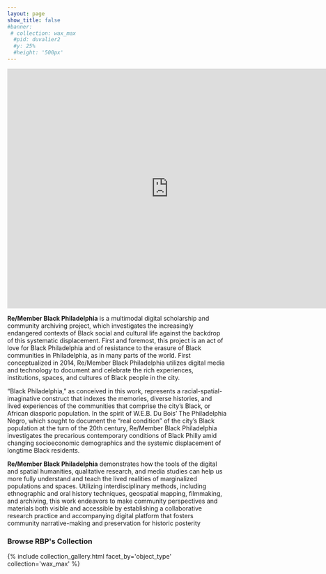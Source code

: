 ```yaml
---
layout: page
show_title: false
#banner:
 # collection: wax_max
  #pid: duvalier2
  #y: 25%
  #height: '500px'
---
```

<iframe frameborder="0" class="juxtapose" width="740" height="550" src="https://cdn.knightlab.com/libs/juxtapose/latest/embed/index.html?uid=b5dbca90-dca9-11ea-bf88-a15b6c7adf9a"></iframe>

__Re/Member Black Philadelphia__ is a multimodal digital scholarship and community archiving project, which investigates the increasingly endangered contexts of Black social and cultural life against the backdrop of this systematic displacement. First and foremost, this project is an act of love for Black Philadelphia and of resistance to the erasure of Black communities in Philadelphia, as in many parts of the world. First conceptualized in 2014,  Re/Member Black Philadelphia utilizes digital media and technology to document and celebrate the rich experiences, institutions, spaces, and cultures of Black people in the city.

“Black Philadelphia,” as conceived in this work, represents a racial-spatial-imaginative construct that indexes the memories, diverse histories, and lived experiences of the communities that comprise the city’s Black, or African diasporic population. In the spirit of W.E.B. Du Bois’ The Philadelphia Negro, which sought to document the “real condition” of the city’s Black population at the turn of the 20th century, Re/Member Black Philadelphia investigates the precarious contemporary conditions of Black Philly amid changing socioeconomic demographics and the systemic displacement of longtime Black residents.


__Re/Member Black Philadelphia__ demonstrates how the tools of the digital and spatial humanities, qualitative research, and media studies can help us more fully understand and teach the lived realities of marginalized populations and spaces. Utilizing interdisciplinary methods, including ethnographic and oral history techniques, geospatial mapping, filmmaking, and archiving, this work endeavors to make community perspectives and materials both visible and accessible by establishing a collaborative research practice and accompanying digital platform that fosters community narrative-making and preservation for historic posterity


### Browse RBP's Collection

{% include collection_gallery.html facet_by='object_type' collection='wax_max' %}
